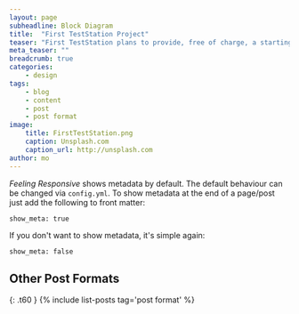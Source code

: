 ```yaml
---
layout: page
subheadline: Block Diagram
title:  "First TestStation Project"
teaser: "First TestStation plans to provide, free of charge, a starting test solution for testing electronic production boards or electronic systems."
meta_teaser: ""
breadcrumb: true
categories:
    - design
tags:
    - blog
    - content
    - post
    - post format
image:
    title: FirstTestStation.png
    caption: Unsplash.com
    caption_url: http://unsplash.com
author: mo
---
```

*Feeling Responsive* shows metadata by default. The default behaviour can be changed via `config.yml`. To show metadata at the end of a page/post just add the following to front matter:
<!--more-->

~~~
show_meta: true
~~~

If you don't want to show metadata, it's simple again:

~~~
show_meta: false
~~~


## Other Post Formats
{: .t60 }
{% include list-posts tag='post format' %}

